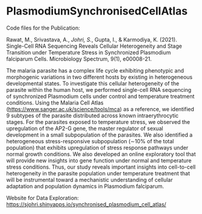 # PlasmodiumSynchronisedCellAtlas

Code files for the Publication: 

Rawat, M., Srivastava, A., *Johri, S.*, Gupta, I., & Karmodiya, K. (2021). Single-Cell RNA Sequencing Reveals Cellular Heterogeneity and Stage Transition under Temperature Stress in Synchronized Plasmodium falciparum Cells. Microbiology Spectrum, 9(1), e00008-21.

The malaria parasite has a complex life cycle exhibiting phenotypic and morphogenic variations in two different hosts by existing in heterogeneous developmental states. To investigate this cellular heterogeneity of the parasite within the human host, we performed single-cell RNA sequencing of synchronized Plasmodium cells under control and temperature treatment conditions. Using the Malaria Cell Atlas (https://www.sanger.ac.uk/science/tools/mca) as a reference, we identified 9 subtypes of the parasite distributed across known intraerythrocytic stages. For the parasites exposed to temperature stress, we observed the upregulation of the AP2-G gene, the master regulator of sexual development in a small subpopulation of the parasites. We also identified a heterogeneous stress-responsive subpopulation (∼10% of the total population) that exhibits upregulation of stress response pathways under normal growth conditions. We also developed an online exploratory tool that will provide new insights into gene function under normal and temperature stress conditions. Thus, our study reveals important insights into cell-to-cell heterogeneity in the parasite population under temperature treatment that will be instrumental toward a mechanistic understanding of cellular adaptation and population dynamics in Plasmodium falciparum.

Website for Data Exploration: https://sjohri.shinyapps.io/synchronised_plasmodium_cell_atlas/

